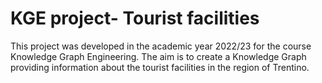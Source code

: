 # KGE project- Tourist facilities
This project was developed in the academic year 2022/23 for the course Knowledge Graph Engineering. The aim is to create a Knowledge Graph providing information about the tourist facilities in the region of Trentino.
